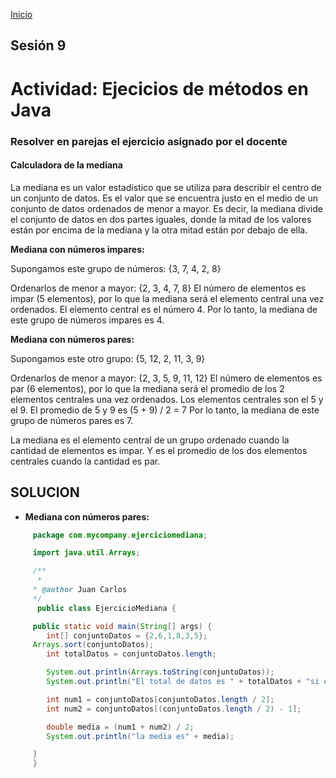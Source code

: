 <!-- No borrar o modificar -->
[Inicio](./index.md)

## Sesión 9 


<!-- Su documentación aquí -->



# **Actividad: Ejecicios de métodos en Java**

### Resolver en parejas el ejercicio asignado por el docente


#### **Calculadora de la mediana**

La mediana es un valor estadístico que se utiliza para describir el centro de un conjunto de datos. Es el valor que se encuentra justo en el medio de un conjunto de datos ordenados de menor a mayor. Es decir, la mediana divide el conjunto de datos en dos partes iguales, donde la mitad de los valores están por encima de la mediana y la otra mitad están por debajo de ella.

**Mediana con números impares:**

Supongamos este grupo de números: {3, 7, 4, 2, 8}

Ordenarlos de menor a mayor: {2, 3, 4, 7, 8} El número de elementos es impar (5 elementos), por lo que la mediana será el elemento central una vez ordenados. El elemento central es el número 4. Por lo tanto, la mediana de este grupo de números impares es 4.

**Mediana con números pares:**

Supongamos este otro grupo: {5, 12, 2, 11, 3, 9}

Ordenarlos de menor a mayor: {2, 3, 5, 9, 11, 12} El número de elementos es par (6 elementos), por lo que la mediana será el promedio de los 2 elementos centrales una vez ordenados. Los elementos centrales son el 5 y el 9. El promedio de 5 y 9 es (5 + 9) / 2 = 7 Por lo tanto, la mediana de este grupo de números pares es 7.

La mediana es el elemento central de un grupo ordenado cuando la cantidad de elementos es impar. Y es el promedio de los dos elementos centrales cuando la cantidad es par.

## **SOLUCION**

- **Mediana con números pares:**


```java
     package com.mycompany.ejerciciomediana;

     import java.util.Arrays;

     /**
      *
     * @author Juan Carlos
     */
      public class EjercicioMediana {

     public static void main(String[] args) {
        int[] conjuntoDatos = {2,6,1,8,3,5};
     Arrays.sort(conjuntoDatos);
        int totalDatos = conjuntoDatos.length;

        System.out.println(Arrays.toString(conjuntoDatos));
        System.out.println("El total de datos es " + totalDatos + "si es par");

        int num1 = conjuntoDatos[conjuntoDatos.length / 2];
        int num2 = conjuntoDatos[(conjuntoDatos.length / 2) - 1];

        double media = (num1 + num2) / 2;
        System.out.println("la media es" + media);

     }
     }

 ```





